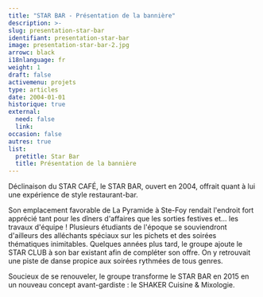 ```yaml
---
title: "STAR BAR - Présentation de la bannière"
description: >-
slug: presentation-star-bar
identifiant: presentation-star-bar 
image: presentation-star-bar-2.jpg
arrowc: black
i18nlanguage: fr
weight: 1
draft: false
activemenu: projets
type: articles
date: 2004-01-01
historique: true
external:
  need: false
  link:
occasion: false
autres: true
list:
  pretitle: Star Bar
  title: Présentation de la bannière
---
```


Déclinaison du STAR CAFÉ, le STAR BAR, ouvert en 2004, offrait quant à lui une expérience de style restaurant-bar. 

Son emplacement favorable de La Pyramide à Ste-Foy rendait l'endroit fort apprécié tant pour les dîners d'affaires que les sorties festives et... les travaux d'équipe ! Plusieurs étudiants de l'époque se souviendront d'ailleurs des alléchants spéciaux sur les pichets et des soirées thématiques inimitables. 
Quelques années plus tard, le groupe ajoute le STAR CLUB à son bar existant afin de compléter son offre. On y retrouvait une piste de danse propice aux soirées rythmées de tous genres. 

Soucieux de se renouveler, le groupe transforme le STAR BAR en 2015 en un nouveau concept avant-gardiste : le SHAKER Cuisine & Mixologie.

 
